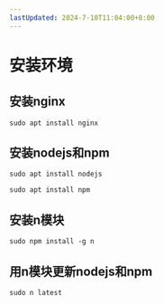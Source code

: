 ```yaml
---
lastUpdated: 2024-7-10T11:04:00+8:00
---
```


# 安装环境

## 安装nginx

```sudo apt install nginx```

## 安装nodejs和npm

```sudo apt install nodejs```

```sudo apt install npm```

## 安装n模块

```sudo npm install -g n```

## 用n模块更新nodejs和npm

```sudo n latest```